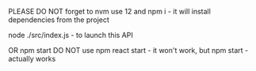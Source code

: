PLEASE DO NOT forget to nvm use 12 and npm i - it will install dependencies from the project


node ./src/index.js - to launch this API

OR
npm start
DO NOT use npm react start - it won't work, but npm start - actually works
